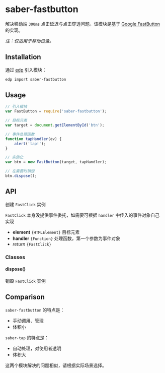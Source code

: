 saber-fastbutton
===

解决移动端 `300ms` 点击延迟与点击穿透问题。该模块是基于 [Google FastButton](https://developers.google.com/mobile/articles/fast_buttons) 的实现。

_注：仅适用于移动设备。_

## Installation

通过 [edp](https://github.com/ecomfe/edp) 引入模块：

```sh
edp import saber-fastbutton
```

## Usage

```js
// 引入模块
var FastButton = require('saber-fastbutton');

// 目标元素
var target = document.getElementById('btn');

// 事件处理函数
function tapHandler(ev) {
    alert('tap!');
}

// 实例化
var btn = new FastButton(target, tapHandler);

// 在需要时销毁
btn.dispose();
```

## API

创建 `FastClick` 实例

`FastClick` 本身没提供事件委托，如需要可根据 `handler` 中传入的事件对象自己实现

* **element** `{HTMLElement}` 目标元素
* **handler** `{Function}` 处理函数，第一个参数为事件对象
* _return_ `{FastClick}`

### Classes

#### dispose()

销毁 `FastClick` 实例

## Comparison

`saber-fastbutton` 的特点是：

* 手动调用、管理
* 体积小

`saber-tap` 的特点是：

* 自动处理，对使用者透明
* 体积大

这两个模块解决的问题相似，请根据实际场景选择。
